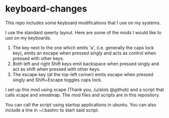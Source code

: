 # keyboard-changes
This repo includes some keyboard modifications that I use on my systems.

I use the standard qwerty layout. Here are some of the mods I would like to use on my keyboards.
1. The key next to the one which emits 'a', (i.e. generally the caps lock key), emits an escape when pressed singly
    and acts as control when pressed with other keys.
2. Both left and right Shift keys emit backspace when pressed singly and act as shift when pressed with other keys.
3. The escape key (at the top-left corner) emits escape when pressed singly and Shift+Escape toggles caps lock.

I set up this mod using xcape (Thank you, /u/alols @github) and a script that calls xcape and xmodmap.
The mod files and scripts are in this repository. 

You can call the script using startup applications in ubuntu. You can also include a line in ~/.bashrc to start said script.
